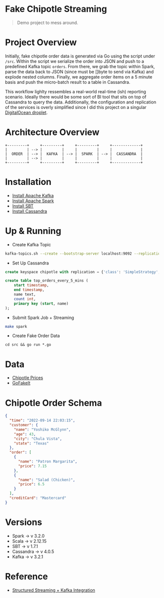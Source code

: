 # Fake Chipotle Streaming

> Demo project to mess around.

# Project Overview

Initially, fake chipotle order data is generated via Go using the script under `/src`. Within the script we serialize the order into JSON and push to a predefined Kafka topic `orders`. From there, we grab the topic within Spark, parse the data back to JSON (since must be []byte to send via Kafka) and explode nested columns. Finally, we aggregate order items on a 5 minute basis and push the micro-batch result to a table in Cassandra.

This workflow lighlty ressembles a real-world real-time (ish) reporting scenario. Ideally there would be some sort of BI tool that sits on top of Cassandra to query the data. Additionally, the configuration and replication of the services is overly simplified since I did this project on a singular [DigitalOcean droplet](https://www.digitalocean.com/products/droplets).

# Architecture Overview

```text
+---------+     +---------+     +---------+     +-------------+
|         | --> |         |     |         |     |             |
|  ORDER  | --> |  KAFKA  | --> |  SPARK  | --> |  CASSANDRA  |
|         | --> |         |     |         |     |             |
+---------+     +---------+     +---------+     +-------------+
```
# Installation

* [Install Apache Kafka](https://tecadmin.net/how-to-install-apache-kafka-on-ubuntu-22-04/)
* [Install Apache Spark](https://www.vultr.com/docs/install-apache-spark-on-ubuntu-20-04/)
* [Install SBT](https://www.scala-sbt.org/1.x/docs/Installing-sbt-on-Linux.html)
* [Install Cassandra](https://www.digitalocean.com/community/tutorials/how-to-install-cassandra-and-run-a-single-node-cluster-on-ubuntu-22-04)

# Up & Running

* Create Kafka Topic
```bash
kafka-topics.sh --create --bootstrap-server localhost:9092 --replication-factor 1 --partition 1 --topic orders
```

* Set Up Cassandra
```sql
create keyspace chipotle with replication = {'class': 'SimpleStrategy', 'replication_factor': 1};

create table top_orders_every_5_mins (
    start timestamp,
    end timestamp,
    name text,
    count int,
    primary key (start, name)
);
```

* Submit Spark Job + Streaming
```bash
make spark
```

* Create Fake Order Data
```
cd src && go run *.go
```

# Data

* [Chipotle Prices](https://www.fastfoodmenuprices.com/chipotle-prices/)
* [GoFakeIt](https://github.com/brianvoe/gofakeit)

# Chipotle Order Schema

```json
{
  "time": "2022-09-14 22:03:15",
  "customer": {
    "name": "Yoshiko McGlynn",
    "age": 43,
    "city": "Chula Vista",
    "state": "Texas"
  },
  "order": [
    {
      "name": "Patron Margarita",
      "price": 7.15
    },
    {
      "name": "Salad (Chicken)",
      "price": 6.5
    }
  ],
  "creditCard": "Mastercard"
}
```

# Versions

* Spark -> v 3.2.0
* Scala -> v 2.12.15
* SBT -> v 1.7.1
* Cassandra -> v 4.0.5
* Kafka -> v 3.2.1

# Reference

* [Structured Streaming + Kafka Integration](https://spark.apache.org/docs/latest/structured-streaming-kafka-integration.html)
